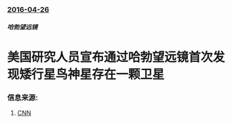 ### [2016-04-26](/news/2016/04/26/index.md)

##### 哈勃望远镜
# 美国研究人员宣布通过哈勃望远镜首次发现矮行星鸟神星存在一颗卫星 




### 信息来源:

1. [CNN](http://edition.cnn.com/2016/04/26/world/makemake-moon-nasa/)
